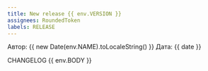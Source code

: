 ```yaml
---
title: New release {{ env.VERSION }}
assignees: RoundedToken
labels: RELEASE
---
```


Автор: {{ new Date(env.NAME).toLocaleString() }}
Дата: {{ date }}

CHANGELOG {{  env.BODY  }}
